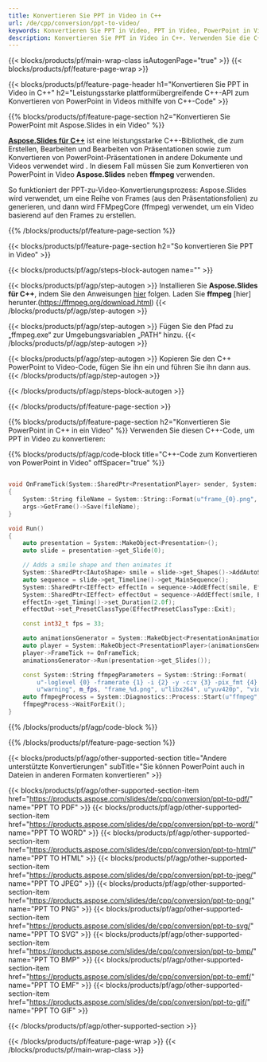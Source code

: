 ```yaml
---
title: Konvertieren Sie PPT in Video in C++
url: /de/cpp/conversion/ppt-to-video/
keywords: Konvertieren Sie PPT in Video, PPT in Video, PowerPoint in Video, PPT in MP4, C++-API, C++-Bibliothek
description: Konvertieren Sie PPT in Video in C++. Verwenden Sie die C++-Bibliotheks-API, um PowerPoint in Video zu konvertieren
---
```


{{< blocks/products/pf/main-wrap-class isAutogenPage="true" >}}
{{< blocks/products/pf/feature-page-wrap >}}

{{< blocks/products/pf/feature-page-header h1="Konvertieren Sie PPT in Video in C++" h2="Leistungsstarke plattformübergreifende C++-API zum Konvertieren von PowerPoint in Videos mithilfe von C++-Code" >}}

{{% blocks/products/pf/feature-page-section h2="Konvertieren Sie PowerPoint mit Aspose.Slides in ein Video" %}}

[**Aspose.Slides für C++**](https://products.aspose.com/slides/de/cpp/) ist eine leistungsstarke C++-Bibliothek, die zum Erstellen, Bearbeiten und Bearbeiten von Präsentationen sowie zum Konvertieren von PowerPoint-Präsentationen in andere Dokumente und Videos verwendet wird . In diesem Fall müssen Sie zum Konvertieren von PowerPoint in Video **Aspose.Slides** neben **ffmpeg** verwenden.

So funktioniert der PPT-zu-Video-Konvertierungsprozess: Aspose.Slides wird verwendet, um eine Reihe von Frames (aus den Präsentationsfolien) zu generieren, und dann wird FFMpegCore (ffmpeg) verwendet, um ein Video basierend auf den Frames zu erstellen.

{{% /blocks/products/pf/feature-page-section %}}

{{< blocks/products/pf/feature-page-section  h2="So konvertieren Sie PPT in Video" >}}

{{< blocks/products/pf/agp/steps-block-autogen name="" >}}

{{< blocks/products/pf/agp/step-autogen >}}
Installieren Sie **Aspose.Slides für C++**, indem Sie den Anweisungen [hier](https://docs.aspose.com/slides/cpp/installation/) folgen. Laden Sie **ffmpeg** [hier] herunter.(https://ffmpeg.org/download.html)
{{< /blocks/products/pf/agp/step-autogen >}}

{{< blocks/products/pf/agp/step-autogen >}}
Fügen Sie den Pfad zu „ffmpeg.exe“ zur Umgebungsvariablen „PATH“ hinzu.
{{< /blocks/products/pf/agp/step-autogen >}}

{{< blocks/products/pf/agp/step-autogen >}}
Kopieren Sie den C++ PowerPoint to Video-Code, fügen Sie ihn ein und führen Sie ihn dann aus.
{{< /blocks/products/pf/agp/step-autogen >}}

{{< /blocks/products/pf/agp/steps-block-autogen >}}

{{< /blocks/products/pf/feature-page-section >}}

{{% blocks/products/pf/feature-page-section  h2="Konvertieren Sie PowerPoint in C++ in ein Video" %}}
Verwenden Sie diesen C++-Code, um PPT in Video zu konvertieren:

{{% blocks/products/pf/agp/code-block title="C++-Code zum Konvertieren von PowerPoint in Video" offSpacer="true" %}}
```c++

void OnFrameTick(System::SharedPtr<PresentationPlayer> sender, System::SharedPtr<FrameTickEventArgs> args)
{
    System::String fileName = System::String::Format(u"frame_{0}.png", sender->get_FrameIndex());
    args->GetFrame()->Save(fileName);
}

void Run()
{
    auto presentation = System::MakeObject<Presentation>();
    auto slide = presentation->get_Slide(0);

    // Adds a smile shape and then animates it
    System::SharedPtr<IAutoShape> smile = slide->get_Shapes()->AddAutoShape(ShapeType::SmileyFace, 110.0f, 20.0f, 500.0f, 500.0f);
    auto sequence = slide->get_Timeline()->get_MainSequence();
    System::SharedPtr<IEffect> effectIn = sequence->AddEffect(smile, EffectType::Fly, EffectSubtype::TopLeft, EffectTriggerType::AfterPrevious);
    System::SharedPtr<IEffect> effectOut = sequence->AddEffect(smile, EffectType::Fly, EffectSubtype::BottomRight, EffectTriggerType::AfterPrevious);
    effectIn->get_Timing()->set_Duration(2.0f);
    effectOut->set_PresetClassType(EffectPresetClassType::Exit);

    const int32_t fps = 33;

    auto animationsGenerator = System::MakeObject<PresentationAnimationsGenerator>(presentation);
    auto player = System::MakeObject<PresentationPlayer>(animationsGenerator, fps);
    player->FrameTick += OnFrameTick;
    animationsGenerator->Run(presentation->get_Slides());

    const System::String ffmpegParameters = System::String::Format(
        u"-loglevel {0} -framerate {1} -i {2} -y -c:v {3} -pix_fmt {4} {5}",
        u"warning", m_fps, "frame_%d.png", u"libx264", u"yuv420p", "video.mp4");
    auto ffmpegProcess = System::Diagnostics::Process::Start(u"ffmpeg", ffmpegParameters);
    ffmpegProcess->WaitForExit();
}
```
{{% /blocks/products/pf/agp/code-block %}}

{{% /blocks/products/pf/feature-page-section %}}

{{< blocks/products/pf/agp/other-supported-section title="Andere unterstützte Konvertierungen" subTitle="Sie können PowerPoint auch in Dateien in anderen Formaten konvertieren" >}}

{{< blocks/products/pf/agp/other-supported-section-item href="https://products.aspose.com/slides/de/cpp/conversion/ppt-to-pdf/" name="PPT TO PDF" >}}
{{< blocks/products/pf/agp/other-supported-section-item href="https://products.aspose.com/slides/de/cpp/conversion/ppt-to-word/" name="PPT TO WORD" >}}
{{< blocks/products/pf/agp/other-supported-section-item href="https://products.aspose.com/slides/de/cpp/conversion/ppt-to-html/" name="PPT TO HTML" >}}
{{< blocks/products/pf/agp/other-supported-section-item href="https://products.aspose.com/slides/de/cpp/conversion/ppt-to-jpeg/" name="PPT TO JPEG" >}}
{{< blocks/products/pf/agp/other-supported-section-item href="https://products.aspose.com/slides/de/cpp/conversion/ppt-to-png/" name="PPT TO PNG" >}}
{{< blocks/products/pf/agp/other-supported-section-item href="https://products.aspose.com/slides/de/cpp/conversion/ppt-to-svg/" name="PPT TO SVG" >}}
{{< blocks/products/pf/agp/other-supported-section-item href="https://products.aspose.com/slides/de/cpp/conversion/ppt-to-bmp/" name="PPT TO BMP" >}}
{{< blocks/products/pf/agp/other-supported-section-item href="https://products.aspose.com/slides/de/cpp/conversion/ppt-to-emf/" name="PPT TO EMF" >}}
{{< blocks/products/pf/agp/other-supported-section-item href="https://products.aspose.com/slides/de/cpp/conversion/ppt-to-gif/" name="PPT TO GIF" >}}

{{< /blocks/products/pf/agp/other-supported-section >}}

{{< /blocks/products/pf/feature-page-wrap >}}
{{< /blocks/products/pf/main-wrap-class >}}